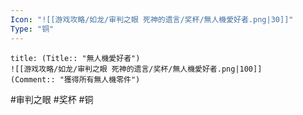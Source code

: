 ```yaml
---
Icon: "![[游戏攻略/如龙/审判之眼 死神的遗言/奖杯/無人機愛好者.png|30]]"
Type: "铜"
---
```

```ad-common-bronze-trophy
title: (Title:: "無人機愛好者")
![[游戏攻略/如龙/审判之眼 死神的遗言/奖杯/無人機愛好者.png|100]]
(Comment:: "獲得所有無人機零件")
```

#审判之眼 #奖杯 #铜
